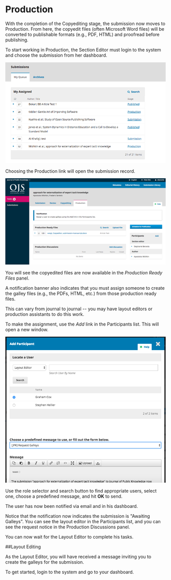 # Production

With the completion of the Copyediting stage, the submission now moves to Production. From here, the copyedit files (often Microsoft Word files) will be converted to publishable formats (e.g., PDF, HTML) and proofread before publishing.

To start working in Production, the Section Editor must login to the system and choose the submission from her dashboard.

![](learning-ojs-3-se-production-submissions.png)

Choosing the Production link will open the submission record.

![](learning-ojs-3-se-production.png)

You will see the copyedited files are now available in the *Production Ready Files* panel.

A notification banner also indicates that you must assign someone to create the galley files (e.g., the PDFs, HTML, etc.) from those production ready files.

This can vary from journal to journal -- you may have layout editors or production assistants to do this work.

To make the assignment, use the *Add* link in the Participants list. This will open a new window.

![](learning-ojs-3-se-production-participants-add.png)

Use the role selector and search button to find appropriate users, select one, choose a predefined message, and hit **OK** to send.

The user has now been notified via email and in his dashboard.

Notice that the notification now indicates the submission is "Awaiting Galleys". You can see the layout editor in the Participants list, and you can see the request notice in the Production Discussions panel.

You can now wait for the Layout Editor to complete his tasks.

##Layout Editing

As the Layout Editor, you will have received a message inviting you to create the galleys for the submission.

To get started, login to the system and go to your dashboard.

